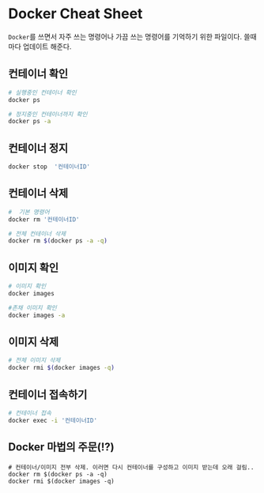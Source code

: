 # Docker Cheat Sheet

`Docker`를 쓰면서 자주 쓰는 명령어나 가끔 쓰는 명령어를 기억하기 위한 파일이다. 쓸때마다 업데이트 해준다.

## 컨테이너 확인
``` bash
# 실행중인 컨테이너 확인
docker ps

# 정지중인 컨테이너까지 확인
docker ps -a
```

## 컨테이너 정지
``` bash
docker stop  '컨테이너ID'
```

## 컨테이너 삭제
``` bash
#  기본 명령어
docker rm '컨테이너ID'

# 전체 컨테이너 삭제
docker rm $(docker ps -a -q)
```

## 이미지 확인
``` bash
# 이미지 확인
docker images

#존채 이미지 확인
docker images -a
```

## 이미지 삭제
``` bash
# 전체 이미지 삭제
docker rmi $(docker images -q) 
```

## 컨테이너 접속하기
``` bash
# 컨테이너 접속
docker exec -i '컨테이너ID'
```

## Docker 마법의 주문(!?)
```
# 컨테이너/이미지 전부 삭제. 이러면 다시 컨테이너를 구성하고 이미지 받는데 오래 걸림..
docker rm $(docker ps -a -q)
docker rmi $(docker images -q) 
```